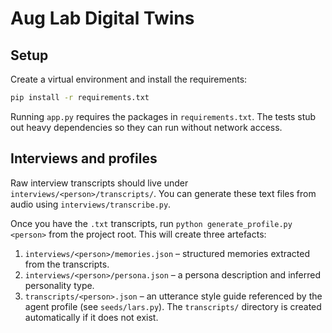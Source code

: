 # Aug Lab Digital Twins

## Setup

Create a virtual environment and install the requirements:

```bash
pip install -r requirements.txt
```

Running `app.py` requires the packages in `requirements.txt`.  The tests stub out
heavy dependencies so they can run without network access.

## Interviews and profiles

Raw interview transcripts should live under `interviews/<person>/transcripts/`.
You can generate these text files from audio using `interviews/transcribe.py`.

Once you have the `.txt` transcripts, run `python generate_profile.py <person>`
from the project root. This will create three artefacts:

1. `interviews/<person>/memories.json` – structured memories extracted from the
   transcripts.
2. `interviews/<person>/persona.json` – a persona description and inferred
   personality type.
3. `transcripts/<person>.json` – an utterance style guide referenced by the
   agent profile (see `seeds/lars.py`). The `transcripts/` directory is created
   automatically if it does not exist.

